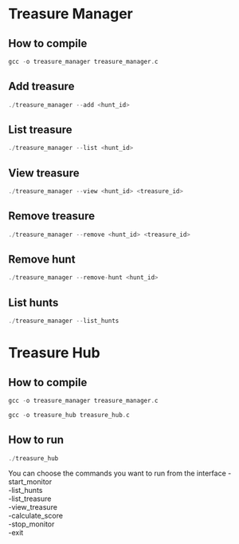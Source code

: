 
# Treasure Manager
## How to compile
```c
gcc -o treasure_manager treasure_manager.c
```

## Add treasure
```c
./treasure_manager --add <hunt_id>
```
## List treasure
```c
./treasure_manager --list <hunt_id>
```
## View treasure
```c
./treasure_manager --view <hunt_id> <treasure_id>
```
## Remove treasure
```c
./treasure_manager --remove <hunt_id> <treasure_id>
```
## Remove hunt
```c
./treasure_manager --remove-hunt <hunt_id>
```
## List hunts
```c
./treasure_manager --list_hunts
```

# Treasure Hub

## How to compile 
 
```c
gcc -o treasure_manager treasure_manager.c

gcc -o treasure_hub treasure_hub.c
```
## How to run

```c
./treasure_hub
```
You can choose the commands you want to run from the interface
    -start_monitor<br />
    -list_hunts <br />
    -list_treasure<br />
    -view_treasure<br />
    -calculate_score<br />
    -stop_monitor<br />
    -exit


